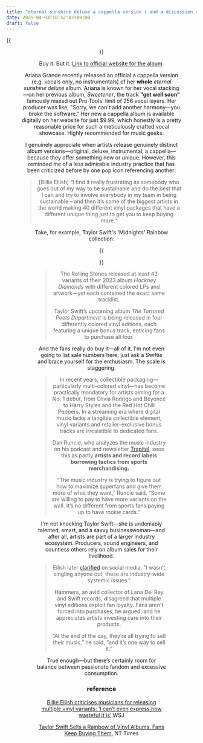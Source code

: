 ```yaml
---
title: "eternal sunshine deluxe a cappella version | and a discussion on album variants"
date: 2025-04-03T10:52:02+08:00
draft: false
---
```


{{<figure align="center" src="/eternal_sunshine/es_acappella.jpeg" caption="18 Ariana Grande studio acappellas—it's like listening to the angel sing for 90 minutes straight!!!" width="100%">}}

Buy it. But it. [Link to official website for the album](https://shop.arianagrande.com/products/eternal-sunshine-deluxe-brighter-days-ahead-digital-album-a-cappella-version?srsltid=AfmBOoop6_tcNJt0D0NdhqaM8r2acDaLQMRhMQMm_DRVx1bo5wxfluvF).

Ariana Grande recently released an official a cappella version (e.g. vocals only, no instrumentals) of her **whole** *eternal sunshine deluxe* album. Ariana is known for her vocal stacking—on her previous album, *Sweetener*, the track **"get well soon"** famously maxed out Pro Tools' limit of 256 vocal layers. Her producer was like, "Sorry, we can't add another harmony—you broke the software." Her new a cappella album is available digitally on her website for just $9.99, which honestly is a pretty reasonable price for such a meticulously crafted vocal showcase. Highly recommended for music geeks.

I genuinely appreciate when artists release genuinely distinct album versions—original, deluxe, instrumental, a cappella—because they offer something new or unique. However, this reminded me of a less admirable industry practice that has been criticized before by one pop icon referencing another:

> [Billie Eilish] “I find it really frustrating as somebody who goes out of my way to be sustainable and do the best that I can and try to involve everybody in my team in being sustainable – and then it’s some of the biggest artists in the world making 40 different vinyl packages that have a different unique thing just to get you to keep buying more.”

Take, for example, Taylor Swift's 'Midnights' Rainbow collection:

{{<figure align="center" src="/complaints/midnights_grid.jpeg" caption="For Ms Swift's 'Midnights' a total of 35 physical products, each with its own UPC code, were sold in the United States." width="100%">}}

> The Rolling Stones released at least 43 variants of their 2023 album *Hackney Diamonds* with different colored LPs and artwork—yet each contained the exact same tracklist.
>
> Taylor Swift’s upcoming album *The Tortured Poets Department* is being released in four differently colored vinyl editions, each featuring a unique bonus track, enticing fans to purchase all four.

And the fans really do buy it—all of it. I'm not even going to list sale numbers here; just ask a Swiftie and brace yourself for the enthusiasm. The scale is staggering.

> In recent years, collectible packaging—particularly multi-colored vinyl—has become practically mandatory for artists aiming for a No. 1 debut, from Olivia Rodrigo and Beyoncé to Harry Styles and the Red Hot Chili Peppers. In a streaming era where digital music lacks a tangible collectible element, vinyl variants and retailer-exclusive bonus tracks are irresistible to dedicated fans.
>
> Dan Runcie, who analyzes the music industry on his podcast and newsletter [Trapital](https://trapital.co/), sees this as partly **artists and record labels borrowing tactics from sports merchandising.**
>
> “The music industry is trying to figure out how to maximize superfans and give them more of what they want,” Runcie said. “Some are willing to pay to have more variants on the wall. It’s no different from sports fans paying up to have rookie cards.”

I'm not knocking Taylor Swift—she is undeniably talented, smart, and a savvy businesswoman—and after all, artists are part of a larger industry ecosystem. Producers, sound engineers, and countless others rely on album sales for their livelihood.

> Eilish later [clarified](https://www.teenvogue.com/story/billie-eilish-calls-out-biggest-artists-for-wasteful-vinyl-album-variants) on social media, "I wasn’t singling anyone out, these are industry-wide systemic issues."
>
> Hammers, an avid collector of Lana Del Rey and Swift records, disagreed that multiple vinyl editions exploit fan loyalty. Fans aren't forced into purchases, he argued, and he appreciates artists investing care into their products.
>
> “At the end of the day, they’re all trying to sell their music,” he said, “and it’s one way to sell it.”

True enough—but there’s certainly room for balance between passionate fandom and excessive consumption.

### reference

[Billie Eilish criticises musicians for releasing multiple vinyl variants: ‘I can’t even express how wasteful it is’](https://www.theguardian.com/music/2024/mar/29/billie-eilish-criticises-musicians-for-releasing-multiple-vinyl-variants-i-cant-even-express-how-wasteful-it-is) WSJ

[Taylor Swift Sells a Rainbow of Vinyl Albums. Fans Keep Buying Them.](https://www.nytimes.com/2024/04/17/arts/music/taylor-swift-albums-versions-vinyl.html?unlocked_article_code=1.9E4.Phr5.Sl0dOzVZbux1&smid=url-share) NT Times
